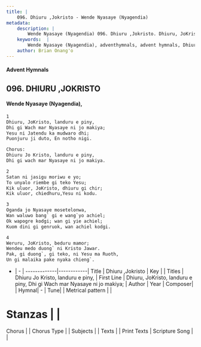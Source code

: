```yaml
---
title: |
    096. Dhiuru ,Jokristo - Wende Nyasaye (Nyagendia)
metadata:
    description: |
        Wende Nyasaye (Nyagendia) 096. Dhiuru ,Jokristo. Dhiuru, JoKristo, landuru e piny, Dhi gi Wach mar Nyasaye ni jo makiya; Yesu ni Jatendu ka mudwaro dhi; Puonjuru ji duto, En notho nigi.  Chorus: Dhiuru Jo Kristo, landuru e piny, Dhi gi wach mar Nyasaye ni jo makiya.  
    keywords:  |
        Wende Nyasaye (Nyagendia), adventhymnals, advent hymnals, Dhiuru ,Jokristo, Dhiuru, JoKristo, landuru e piny, Dhi gi Wach mar Nyasaye ni jo makiya;. Dhiuru Jo Kristo, landuru e piny,
    author: Brian Onang'o
---
```


#### Advent Hymnals
## 096. DHIURU ,JOKRISTO
####  Wende Nyasaye (Nyagendia),

```txt
1
Dhiuru, JoKristo, landuru e piny,
Dhi gi Wach mar Nyasaye ni jo makiya;
Yesu ni Jatendu ka mudwaro dhi;
Puonjuru ji duto, En notho nigi.

Chorus:
Dhiuru Jo Kristo, landuru e piny,
Dhi gi wach mar Nyasaye ni jo makiya.

2
Satan ni jasigu moriwu e yo;
To unyalo riembe gi teko Yesu;
Kik uluor, JoKristo, dhiuru gi chir;
Kik uluor, chiedhuru,Yesu ni kodu.

3
Oganda jo Nyasaye mosetelonwa,
Wan waluwo bang` gi e wang`yo achiel;
Ok wapogre kodgi; wan gi yie achiel;
Kuom dini gi genruok, wan achiel kodgi.

4
Weruru, JoKristo, beduru mamor;
Wendeu medo duong` ni Kristo Jawar.
Pak, gi duong`, gi teko, ni Yesu ma Ruoth,
Un gi malaika pake nyaka chieng`.


```

- |   -  |
-------------|------------|
Title | Dhiuru ,Jokristo |
Key |  |
Titles | Dhiuru Jo Kristo, landuru e piny, |
First Line | Dhiuru, JoKristo, landuru e piny, Dhi gi Wach mar Nyasaye ni jo makiya; |
Author | 
Year | 
Composer| |
Hymnal|  - |
Tune|  |
Metrical pattern | |
# Stanzas |  |
Chorus |  |
Chorus Type |  |
Subjects | |
Texts |  |
Print Texts | 
Scripture Song |  |
    
